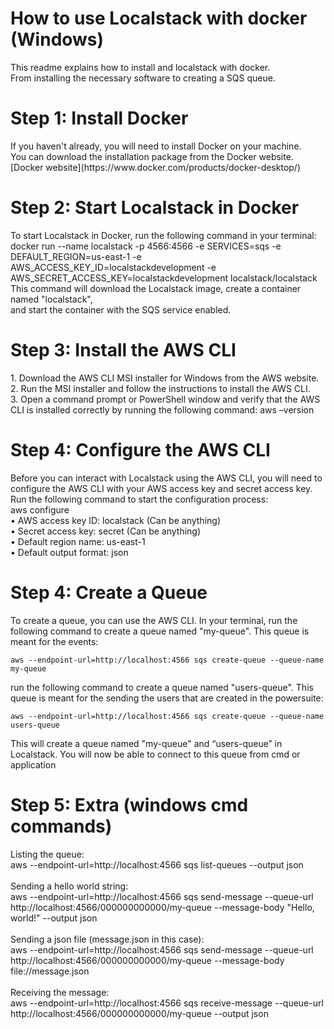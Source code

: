 # How to use Localstack with docker (Windows)
This readme explains how to install and localstack with docker. <br>From installing the necessary software to creating a SQS queue.

<h1> Step 1: Install Docker </h1>
If you haven't already, you will need to install Docker on your machine. <br>
You can download the installation package from the Docker website.<br>
[Docker website](https://www.docker.com/products/docker-desktop/)

<h1>Step 2: Start Localstack in Docker</h1>
To start Localstack in Docker, run the following command in your terminal:<br>
docker run --name localstack -p 4566:4566 -e SERVICES=sqs -e DEFAULT_REGION=us-east-1 -e <br> AWS_ACCESS_KEY_ID=localstackdevelopment -e AWS_SECRET_ACCESS_KEY=localstackdevelopment localstack/localstack
<br>
This command will download the Localstack image, create a container named "localstack", <br>and start the container with the SQS service enabled.

<h1>Step 3: Install the AWS CLI </h1>
1.	Download the AWS CLI MSI installer for Windows from the AWS website.<br>
2.	Run the MSI installer and follow the instructions to install the AWS CLI.<br>
3.	Open a command prompt or PowerShell window and verify that the AWS CLI is installed correctly by running the following command: aws –version

<h1>Step 4: Configure the AWS CLI</h1>
Before you can interact with Localstack using the AWS CLI, you will need to configure the AWS CLI with your AWS access key and secret access key. Run the following command to start the configuration process:<br>
aws configure<br>
•	AWS access key ID: localstack (Can be anything)<br>
•	Secret access key: secret (Can be anything)<br>
•	Default region name: us-east-1<br>
•	Default output format: json

<h1>Step 4: Create a Queue</h1>
To create a queue, you can use the AWS CLI. In your terminal, run the following command to create a queue named "my-queue". This queue is meant for the events:<br>

```env
aws --endpoint-url=http://localhost:4566 sqs create-queue --queue-name my-queue
```

run the following command to create a queue named "users-queue". This queue is meant for the sending the users that are created in the powersuite:<br>

```env
aws --endpoint-url=http://localhost:4566 sqs create-queue --queue-name users-queue
```
This will create a queue named "my-queue" and “users-queue” in Localstack. You will now be able to connect to this queue from cmd or application<br>


<h1>Step 5: Extra (windows cmd commands)</h1>
Listing the queue:<br>
aws --endpoint-url=http://localhost:4566 sqs list-queues --output json<br><br>
Sending a hello world string:<br>
aws --endpoint-url=http://localhost:4566 sqs send-message --queue-url http://localhost:4566/000000000000/my-queue --message-body "Hello, world!" --output json<br><br>
Sending a json file (message.json in this case):<br>
aws --endpoint-url=http://localhost:4566 sqs send-message --queue-url http://localhost:4566/000000000000/my-queue --message-body file://message.json<br><br>
Receiving the message:<br>
aws --endpoint-url=http://localhost:4566 sqs receive-message --queue-url http://localhost:4566/000000000000/my-queue --output json








